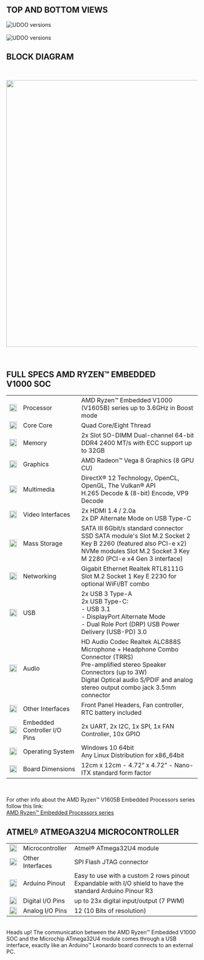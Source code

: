 ## TOP AND BOTTOM VIEWS

<img src="../img/bolt_top_graphical72.png" alt="UDOO versions" class="img-responsive" >
<br/>
<br/>
<img src="../img/bolt_bottom_graphical72.png" alt="UDOO versions" class="img-responsive" >

## BLOCK DIAGRAM

<br/>

<a href="../img/bolt_blockdiagram300.jpg" target="\_blank"><img style="width:700px; " src="../img/bolt_blockdiagram72.jpg"></a>

<br/>

## FULL SPECS AMD RYZEN&trade; EMBEDDED V1000 SOC

|                                                                         |                  |                                                                                         |
|-------------------------------------------------------------------------|------------------|-----------------------------------------------------------------------------------------|
| <img src="../img/icons/processor.png" height="20px" width="20px">       | Processor        | AMD Ryzen™ Embedded V1000 (V1605B) series up to 3.6GHz in Boost mode           |
| <img src="../img/icons/cores.png" height="20px" width="20px">           | Core Core        | Quad Core/Eight Thread                                                            |
| <img src="../img/icons/memory.png" height="20px" width="20px">          | Memory           | 2x Slot SO-DIMM Dual-channel 64-bit DDR4 2400 MT/s with ECC support up to 32GB          |
| <img src="../img/icons/graphics.png" height="20px" width="20px">        | Graphics         | AMD Radeon™ Vega 8 Graphics (8 GPU CU)                                            |
| <img src="../img/icons/multimedia.png" height="20px" width="20px">      | Multimedia       | DirectX® 12 Technology, OpenCL, OpenGL, The Vulkan® API<br>H.265 Decode & (8-bit) Encode, VP9 Decode                                                       |
| <img src="../img/icons/video-in.png" height="20px" width="20px">        | Video Interfaces | 2x HDMI 1.4 / 2.0a <br> 2x DP Alternate Mode on USB Type-C                             |
| <img src="../img/icons/mass-storage.png" height="20px" width="20px">    | Mass Storage     | SATA III 6Gbit/s standard connector<br>SSD SATA module's Slot M.2 Socket 2 Key B 2260 (featured also PCI-e x2)<br>NVMe modules Slot M.2 Socket 3 Key M 2280 (PCI-e x4 Gen 3 interface)   |
| <img src="../img/icons/networking.png" height="20px" width="20px">      | Networking       | Gigabit Ethernet Realtek RTL8111G<br>Slot M.2 Socket 1 Key E 2230 for optional WiFi/BT combo |
| <img src="../img/icons/usb.png" height="20px" width="20px">             | USB              | 2x USB 3 Type-A <br> 2x USB Type-C:  <br>- USB 3.1 <br>- DisplayPort Alternate Mode <br>- Dual Role Port (DRP) USB Power Delivery (USB-PD) 3.0                        |
| <img src="../img/icons/audio.png" height="20px" width="20px">           | Audio            | HD Audio Codec Realtek ALC888S<br>Microphone + Headphone Combo Connector (TRRS)<br>Pre-amplified stereo Speaker Connectors (up to 3W)<br>Digital Optical audio S/PDIF and analog stereo output combo jack 3.5mm connector        |
| <img src="../img/icons/other.png" height="20px" width="20px">           | Other Interfaces | Front Panel Headers, Fan controller, RTC battery included |
| <img src="../img/icons/pins.png" height="20px" width="20px">            | Embedded Controller I/O Pins |  2x UART, 2x I2C, 1x SPI, 1x FAN Controller, 10x GPIO     |
| <img src="../img/icons/os.png" height="20px" width="20px">              | Operating System | Windows 10 64bit<br>Any Linux Distribution for x86_64bit                                  |
| <img src="../img/icons/dimensions.png" height="20px" width="20px">      | Board Dimensions | 12cm x 12cm  -  4.72” x 4.72”  - Nano-ITX standard form factor                          |
<br/>

For other info about the AMD Ryzen™ V1605B Embedded Processors series follow this link:  
[AMD Ryzen™ Embedded Processors series](https://www.amd.com/en/products/embedded-ryzen-v1000-series)  

## ATMEL&reg; ATMEGA32U4 MICROCONTROLLER

|                                                                          |                  |                                                                  |
|--------------------------------------------------------------------------|------------------|------------------------------------------------------------------|
| <img src="../img/icons/processor.png" height="20px" width="20px">        | Microcontroller  | Atmel&reg; ATmega32U4 module                                     |
| <img src="../img/icons/other.png" height="20px" width="20px">            | Other Interfaces | SPI Flash JTAG connector                                         |
| <img src="../img/icons/arduino.png" height="20px" width="20px">          | Arduino Pinout   | Easy to use with a custom 2 rows pinout<br>Expandable with I/O shield to have the standard Arduino Pinour R3 |
| <img src="../img/icons/pins.png" height="20px" width="20px">             | Digital I/O Pins | up to 23x digital input/output (7 PWM)                           |
| <img src="../img/icons/pins.png" height="20px" width="20px">             | Analog I/O Pins  | 12 (10 Bits of resolution)                                       |


<br/>
<span class="label label-warning">Heads up!</span> The communication between the AMD Ryzen™ Embedded V1000 SOC and the Microchip ATmega32U4 module comes through a USB interface, exactly like an Arduino&trade; Leonardo board connects to an external PC.  
